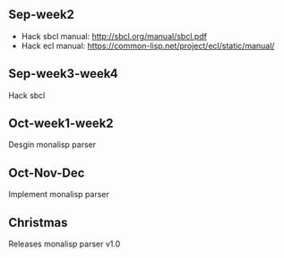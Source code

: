 
## Sep-week2
- Hack sbcl manual: http://sbcl.org/manual/sbcl.pdf
- Hack ecl manual: https://common-lisp.net/project/ecl/static/manual/

## Sep-week3-week4
Hack sbcl

## Oct-week1-week2
Desgin monalisp parser

## Oct-Nov-Dec
Implement monalisp parser

## Christmas
Releases monalisp parser v1.0
